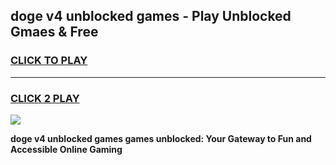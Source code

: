 
## doge v4 unblocked games - Play Unblocked Gmaes & Free
<h3>
<a href="https://news.freeplayer.one?title=doge_v4_unblocked_games&ref=16F">CLICK TO PLAY</a></h3>
<hr>

<h3>
<a href="https://news.freeplayer.one?title=doge_v4_unblocked_games&ref=16F">CLICK 2 PLAY</a>
  
</h3>

<a href="https://news.freeplayer.one?title=doge_v4_unblocked_games&ref=16F/"><img src="https://clearcache.store/games.png"></a>


**doge v4 unblocked games games unblocked: Your Gateway to Fun and Accessible Online Gaming**
